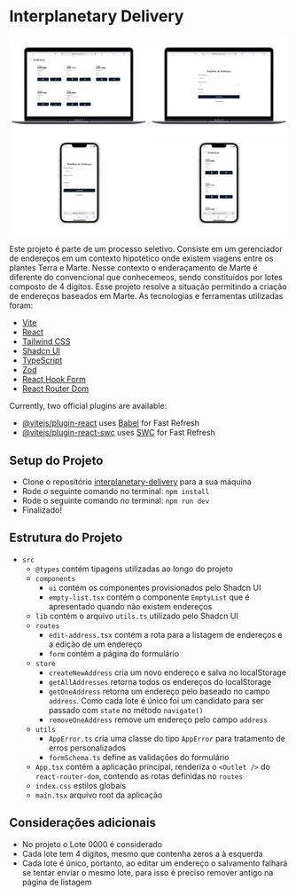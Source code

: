 # Interplanetary Delivery

![Interplanetary Delivery Mockups](/public/mockups.png)

Este projeto é parte de um processo seletivo. Consiste em um gerenciador de endereços em um contexto hipotético onde existem viagens entre os plantes Terra e Marte. Nesse contexto o enderaçamento de Marte é diferente do convencional que conhecemeos, sendo constituídos por lotes composto de 4 dígitos. Esse projeto resolve a situação permitindo a criação de endereços baseados em Marte.
As tecnologias e ferramentas utilizadas foram:

- [Vite](https://vitejs.dev/)
- [React](https://reactjs.org/)
- [Tailwind CSS](https://tailwindcss.com/)
- [Shadcn UI](https://ui.shadcn.com/)
- [TypeScript](https://www.typescriptlang.org/)
- [Zod](https://github.com/colinhacks/zod)
- [React Hook Form](https://react-hook-form.com/)
- [React Router Dom](https://reactrouter.com/)

Currently, two official plugins are available:

- [@vitejs/plugin-react](https://github.com/vitejs/vite-plugin-react/blob/main/packages/plugin-react/README.md) uses [Babel](https://babeljs.io/) for Fast Refresh
- [@vitejs/plugin-react-swc](https://github.com/vitejs/vite-plugin-react-swc) uses [SWC](https://swc.rs/) for Fast Refresh

## Setup do Projeto

- Clone o repositório [interplanetary-delivery](https://github.com/MatheusAmon12/interplanetary-delivery) para a sua máquina
- Rode o seguinte comando no terminal: `npm install`
- Rode o seguinte comando no terminal: `npm run dev`
- Finalizado!

## Estrutura do Projeto

- `src`
  - `@types` contém tipagens utilizadas ao longo do projeto
  - `components`
    - `ui` contém os componentes provisionados pelo Shadcn UI
    - `empty-list.tsx` contém o componente `EmptyList` que é apresentado quando não existem endereços
  - `lib` contém o arquivo `utils.ts` utilizado pelo Shadcn UI
  - `routes`
    - `edit-address.tsx` contém a rota para a listagem de endereços e a edição de um endereço
    - `form` contém a página do formulário
  - `store`
    - `createNewAddress` cria um novo endereço e salva no localStorage
    - `getAllAddresses` retorna todos os endereços do localStorage
    - `getOneAddress` retorna um endereço pelo baseado no campo `address`. Como cada lote é único foi um candidato para ser passado com `state` no método `navigate()`
    - `removeOneAddress` remove um endereço pelo campo `address`
  - `utils`
    - `AppError.ts` cria uma classe do tipo `AppError` para tratamento de erros personalizados
    - `formSchema.ts` define as validações do formulário
  - `App.tsx` contém a aplicação principal, renderiza o `<Outlet />` do `react-router-dom`, contendo as rotas definidas no `routes`
  - `index.css` estilos globais
  - `main.tsx` arquivo root da aplicação

## Considerações adicionais

- No projeto o Lote 0000 é considerado
- Cada lote tem 4 dígitos, mesmo que contenha zeros a à esquerda
- Cada lote é único, portanto, ao editar um endereço o salvamento falhará se tentar enviar o mesmo lote, para isso é preciso remover antigo na página de listagem